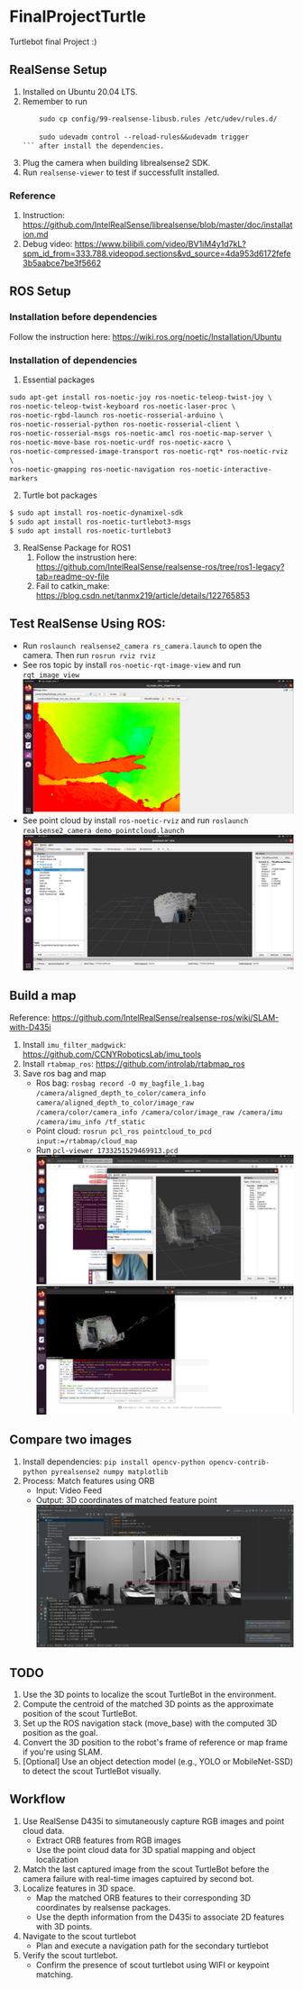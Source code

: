 # FinalProjectTurtle
Turtlebot final Project :)


## RealSense Setup
1. Installed on Ubuntu 20.04 LTS.
2. Remember to run
	```
		sudo cp config/99-realsense-libusb.rules /etc/udev/rules.d/
	
		sudo udevadm control --reload-rules&&udevadm trigger
	``` after install the dependencies.
2. Plug the camera when building librealsense2 SDK.
3. Run `realsense-viewer` to test if successfullt installed.

### Reference
1. Instruction: https://github.com/IntelRealSense/librealsense/blob/master/doc/installation.md
2. Debug video: https://www.bilibili.com/video/BV1iM4y1d7kL?spm_id_from=333.788.videopod.sections&vd_source=4da953d6172fefe3b5aabce7be3f5662


## ROS Setup
### Installation before dependencies
Follow the instruction here: https://wiki.ros.org/noetic/Installation/Ubuntu

### Installation of dependencies
1. Essential packages
```
sudo apt-get install ros-noetic-joy ros-noetic-teleop-twist-joy \
ros-noetic-teleop-twist-keyboard ros-noetic-laser-proc \
ros-noetic-rgbd-launch ros-noetic-rosserial-arduino \
ros-noetic-rosserial-python ros-noetic-rosserial-client \
ros-noetic-rosserial-msgs ros-noetic-amcl ros-noetic-map-server \
ros-noetic-move-base ros-noetic-urdf ros-noetic-xacro \
ros-noetic-compressed-image-transport ros-noetic-rqt* ros-noetic-rviz \
ros-noetic-gmapping ros-noetic-navigation ros-noetic-interactive-markers
```
2. Turtle bot packages
```
$ sudo apt install ros-noetic-dynamixel-sdk
$ sudo apt install ros-noetic-turtlebot3-msgs
$ sudo apt install ros-noetic-turtlebot3
```
3. RealSense Package for ROS1
	1. Follow the instrustion here: https://github.com/IntelRealSense/realsense-ros/tree/ros1-legacy?tab=readme-ov-file
	2. Fail to catkin_make: https://blog.csdn.net/tanmx219/article/details/122765853

## Test RealSense Using ROS:
* Run `roslaunch realsense2_camera rs_camera.launch` to open the camera. Then run `rosrun rviz rviz`
* See ros topic by install `ros-noetic-rqt-image-view` and run `rqt_image_view`
![](./Assets/ROSTopic.png)
* See point cloud by install `ros-noetic-rviz` and run `roslaunch realsense2_camera demo_pointcloud.launch `
![](./Assets/PointCloud.png)


## Build a map
Reference: https://github.com/IntelRealSense/realsense-ros/wiki/SLAM-with-D435i
1. Install `imu_filter_madgwick`: https://github.com/CCNYRoboticsLab/imu_tools
2. Install `rtabmap_ros`: https://github.com/introlab/rtabmap_ros
3. Save ros bag and map
	* Ros bag: `rosbag record -O my_bagfile_1.bag /camera/aligned_depth_to_color/camera_info  camera/aligned_depth_to_color/image_raw /camera/color/camera_info /camera/color/image_raw /camera/imu /camera/imu_info /tf_static`
	* Point cloud: `rosrun pcl_ros pointcloud_to_pcd input:=/rtabmap/cloud_map`
	* Run `pcl-viewer 1733251529469913.pcd`
	![](./Assets/map.png)
	![](./Assets/saved_map.png)
	
## Compare two images
1. Install dependencies: `pip install opencv-python opencv-contrib-python pyrealsense2 numpy matplotlib`
2. Process: Match features using ORB	
	* Input: Video Feed
	* Output: 3D coordinates of matched feature point
![](./Assets/matchedImage.png)

## TODO
1. Use the 3D points to localize the scout TurtleBot in the environment. 
2. Compute the centroid of the matched 3D points as the approximate position of the scout TurtleBot.
3. Set up the ROS navigation stack (move_base) with the computed 3D position as the goal. 
4. Convert the 3D position to the robot's frame of reference or map frame if you're using SLAM.
5. [Optional] Use an object detection model (e.g., YOLO or MobileNet-SSD) to detect the scout TurtleBot visually.

## Workflow
1. Use RealSense D435i to simutaneously capture RGB images and point cloud data.
	* Extract ORB features from RGB images
	* Use the point cloud data for 3D spatial mapping and object localization
2. Match the last captured image from the scout TurtleBot before the camera failure with real-time images captuired by second bot.
3. Localize features in 3D space.
	* Map the matched ORB features to their corresponding 3D coordinates by realsense packages.
	* Use the depth information from the D435i to associate 2D features with 3D points.
4. Navigate to the scout turtlebot
	* Plan and execute a navigation path for the secondary turtlebot
5. Verify the scout turtlebot.
	* Confirm the presence of scout turtlebot using WIFI or keypoint matching.
